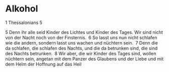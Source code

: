 Alkohol
=======

1 Thessalonians 5

5 Denn ihr alle seid Kinder des Lichtes und Kinder des Tages. Wir sind nicht von der Nacht noch von der Finsternis. 6 So lasst uns nun nicht schlafen wie die andern, sondern lasst uns wachen und nüchtern sein. 7 Denn die da schlafen, die schlafen des Nachts, und die da betrunken sind, die sind des Nachts betrunken. 8 Wir aber, die wir Kinder des Tages sind, wollen nüchtern sein, angetan mit dem Panzer des Glaubens und der Liebe und mit dem Helm der Hoffnung auf das Heil


